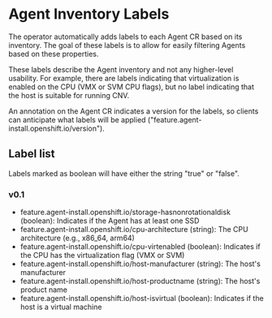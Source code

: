 # Agent Inventory Labels

The operator automatically adds labels to each Agent CR based on its inventory.  The goal of these labels is to allow for easily filtering Agents based on these properties.

These labels describe the Agent inventory and not any higher-level usability.  For example, there are labels indicating that virtualization is enabled on the CPU (VMX or SVM CPU flags), but no label indicating that the host is suitable for running CNV.

An annotation on the Agent CR indicates a version for the labels, so clients can anticipate what labels will be applied ("feature.agent-install.openshift.io/version").

## Label list
Labels marked as boolean will have either the string "true" or "false".

### v0.1
* feature.agent-install.openshift.io/storage-hasnonrotationaldisk (boolean): Indicates if the Agent has at least one SSD
* feature.agent-install.openshift.io/cpu-architecture (string): The CPU architecture (e.g., x86_64, arm64)
* feature.agent-install.openshift.io/cpu-virtenabled (boolean): Indicates if the CPU has the virtualization flag (VMX or SVM)
* feature.agent-install.openshift.io/host-manufacturer (string): The host's manufacturer
* feature.agent-install.openshift.io/host-productname (string): The host's product name
* feature.agent-install.openshift.io/host-isvirtual (boolean): Indicates if the host is a virtual machine